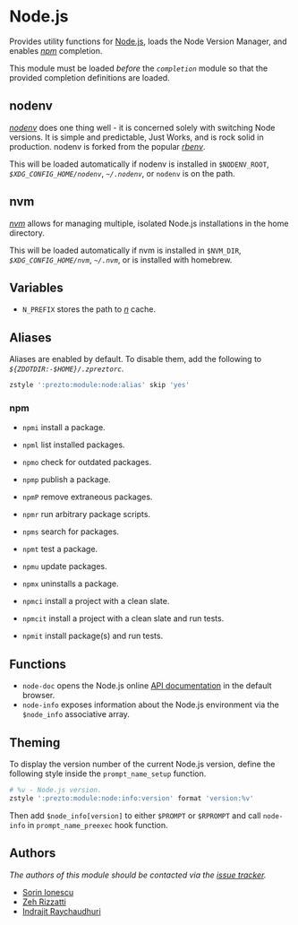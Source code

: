 # Node.js

Provides utility functions for [Node.js][1], loads the Node Version Manager, and
enables [_npm_][2] completion.

This module must be loaded _before_ the _`completion`_ module so that the
provided completion definitions are loaded.

## nodenv

[_nodenv_][5] does one thing well - it is concerned solely with switching
Node versions. It is simple and predictable, Just Works, and is rock solid in
production. nodenv is forked from the popular [_rbenv_][6].

This will be loaded automatically if nodenv is installed in `$NODENV_ROOT`,
_`$XDG_CONFIG_HOME/nodenv`_, _`~/.nodenv`_, or `nodenv` is on the path.

## nvm

[_nvm_][7] allows for managing multiple, isolated Node.js installations in the
home directory.

This will be loaded automatically if nvm is installed in `$NVM_DIR`,
_`$XDG_CONFIG_HOME/nvm`_, _`~/.nvm`_, or is installed with homebrew.

## Variables

- `N_PREFIX` stores the path to [_n_][8] cache.

## Aliases

Aliases are enabled by default. To disable them, add the following to
_`${ZDOTDIR:-$HOME}/.zpreztorc`_.

```sh
zstyle ':prezto:module:node:alias' skip 'yes'
```

### npm

- `npmi` install a package.
- `npml` list installed packages.
- `npmo` check for outdated packages.
- `npmp` publish a package.
- `npmP` remove extraneous packages.
- `npmr` run arbitrary package scripts.
- `npms` search for packages.
- `npmt` test a package.
- `npmu` update packages.
- `npmx` uninstalls a package.

- `npmci` install a project with a clean slate.
- `npmcit` install a project with a clean slate and run tests.
- `npmit` install package(s) and run tests.

## Functions

- `node-doc` opens the Node.js online [API documentation][3] in the default
  browser.
- `node-info` exposes information about the Node.js environment via the
  `$node_info` associative array.

## Theming

To display the version number of the current Node.js version, define the
following style inside the `prompt_name_setup` function.

```sh
# %v - Node.js version.
zstyle ':prezto:module:node:info:version' format 'version:%v'
```

Then add `$node_info[version]` to either `$PROMPT` or `$RPROMPT` and call
`node-info` in `prompt_name_preexec` hook function.

## Authors

_The authors of this module should be contacted via the [issue tracker][4]._

- [Sorin Ionescu](https://github.com/sorin-ionescu)
- [Zeh Rizzatti](https://github.com/zehrizzatti)
- [Indrajit Raychaudhuri](https://github.com/indrajitr)

[1]: http://nodejs.org
[2]: http://npmjs.org
[3]: http://nodejs.org/api
[4]: https://github.com/sorin-ionescu/prezto/issues
[5]: https://github.com/nodenv/nodenv
[6]: https://github.com/sstephenson/rbenv
[7]: https://github.com/nvm-sh/nvm
[8]: https://github.com/tj/n
